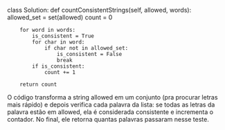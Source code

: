 class Solution:
    def countConsistentStrings(self, allowed, words):
        allowed_set = set(allowed)
        count = 0

        for word in words:
            is_consistent = True
            for char in word:
                if char not in allowed_set:
                    is_consistent = False
                    break
            if is_consistent:
                count += 1

        return count

O código transforma a string allowed em um conjunto (pra procurar letras mais rápido) e depois verifica cada palavra da lista: se todas as letras da palavra estão em allowed, ela é considerada consistente e incrementa o contador. No final, ele retorna quantas palavras passaram nesse teste.